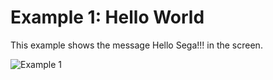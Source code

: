 # Example 1: Hello World

This example shows the message Hello Sega!!! in the screen.

![Example 1](https://user-images.githubusercontent.com/6067824/202896541-8e2267f1-ebae-4257-b741-632f5bbec26f.png)

